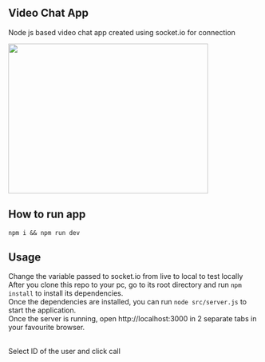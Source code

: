 ## Video Chat App

Node js based video chat app created using socket.io for connection</br>

<img src="https://user-images.githubusercontent.com/35618554/120242483-94745900-c22a-11eb-8226-7f7392ae1d2c.png" width="400" height="300">

## How to run app

 `npm i && npm run dev`

## Usage

Change the variable passed to socket.io from live to local to test locally</br>
After you clone this repo to your pc, go to its root directory and run `npm install` to install its dependencies.</br>
Once the dependencies are installed, you can run  `node src/server.js` to start the application.</br>
Once the server is running, open http://localhost:3000 in 2 separate tabs in your favourite browser.</br></br>

Select ID of the user and click call


